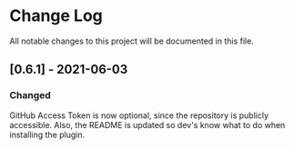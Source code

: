 # Change Log

All notable changes to this project will be documented in this file.

## [0.6.1] - 2021-06-03

### Changed

GitHub Access Token is now optional, since the repository is publicly accessible. Also, the README is updated so dev's
know what to do when installing the plugin.
